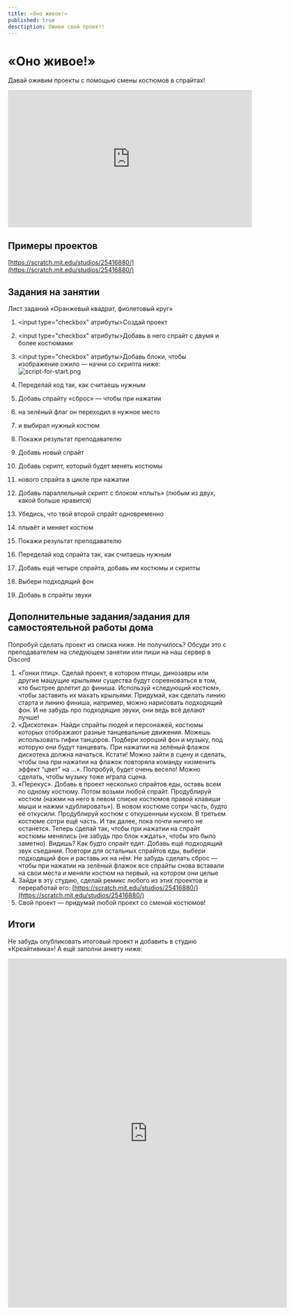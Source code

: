 ```yaml
---
title: «Оно живое!»
published: true
desctiption: Оживи свой проект!
---
```

# «Оно живое!»

Давай оживим проекты с помощью смены костюмов в спрайтах!

<iframe width="560" height="315" src="https://www.youtube.com/embed/5UoYWuydVf4" frameborder="0" allow="accelerometer; autoplay; clipboard-write; encrypted-media; gyroscope; picture-in-picture" allowfullscreen></iframe>

## Примеры проектов
[https://scratch.mit.edu/studios/25416880/](https://scratch.mit.edu/studios/25416880/) 



## Задания на занятии
Лист заданий «Оранжевый квадрат, фиолетовый круг»
1. <input type="checkbox" атрибуты>Создай проект
1. <input type="checkbox" атрибуты>Добавь в него спрайт с двумя и более костюмами
1. <input type="checkbox" атрибуты>Добавь блоки, чтобы изображение ожило — начни со скрипта ниже:   
![script-for-start.png]({{site.baseurl}}/lessons/itsalive/script-for-start.png)

1. Переделай код так, как считаешь нужным
1. Добавь спрайту «сброс» — чтобы при нажатии
1. на зелёный флаг он переходил в нужное место
1. и выбирал нужный костюм 
1. Покажи результат преподавателю
1. Добавь новый спрайт
1. Добавь скрипт, который будет менять костюмы
1. нового спрайта в цикле при нажатии
1. Добавь параллельный скрипт c  блоком «плыть» (любым из двух, какой больше нравится)
1. Убедись, что твой второй спрайт одновременно
1. плывёт и меняет костюм
1. Покажи результат преподавателю
1. Переделай код спрайта так, как считаешь нужным
1. Добавь ещё четыре спрайта, добавь им костюмы и скрипты
1. Выбери подходящий фон
1. Добавь в спрайты звуки


 

## Дополнительные задания/задания для самостоятельной работы дома

Попробуй сделать проект из списка ниже. Не получилось? Обсуди это с преподавателем на следующем занятии или пиши на наш сервер в Discord

1. «Гонки птиц». Сделай проект, в котором птицы, динозавры или другие машущие крыльями существа будут соревноваться в том, кто быстрее долетит до финиша. Используй «следующий костюм», чтобы заставить их махать крыльями. Придумай, как сделать линию старта и линию финиша, например, можно нарисовать подходящий фон. И не забудь про подходящие звуки, они ведь всё делают лучше!
1. «Дискотека». Найди спрайты людей и персонажей, костюмы которых отображают разные танцевальные движения. Можешь использовать гифки танцоров. Подбери хороший фон и музыку, под которую они будут танцевать. При нажатии на зелёный флажок дискотека должна начаться. Кстати! Можно зайти в сцену и сделать, чтобы она при нажатии на флажок повторяла команду «изменить эффект “цвет” на ...». Попробуй, будет очень весело! Можно сделать, чтобы музыку тоже играла сцена.
1. «Перекус». Добавь в проект несколько спрайтов еды, оставь всем по одному костюму. Потом возьми любой спрайт. Продублируй костюм (нажми на него в левом списке костюмов правой клавиши мыши и нажми «дублировать»). В новом костюме сотри часть, будто её откусили. Продублируй костюм с откушенным куском. В третьем костюме сотри ещё часть. И так далее, пока почти ничего не останется. Теперь сделай так, чтобы при нажатии на спрайт костюмы менялись (не забудь про блок «ждать», чтобы это было заметно). Видишь? Как будто спрайт едят. Добавь ещё подходящий звук съедания. Повтори для остальных спрайтов еды, выбери подходящий фон и раставь их на нём. Не забудь сделать сброс — чтобы при нажатии на зелёный флажок все спрайты снова вставали на свои места и меняли костюм на первый, на котором они целые
1. Зайди в эту студию, сделай ремикс любого из этих проектов и переработай его: [https://scratch.mit.edu/studios/25416880/](https://scratch.mit.edu/studios/25416880/) 
1. Свой проект — придумай любой проект со сменой костюмов!



## Итоги
Не забудь опубликовать итоговый проект и добавить в студию «Креайтивика»! А ещё заполни анкету ниже:

<iframe src="https://docs.google.com/forms/d/e/1FAIpQLScPti2iwKYpGmIugE_yQeH4cokA-rZ93GQl77xcgviPMkjB5Q/viewform?embedded=true" width="640" height="801" frameborder="0" marginheight="0" marginwidth="0">Загрузка…</iframe>
